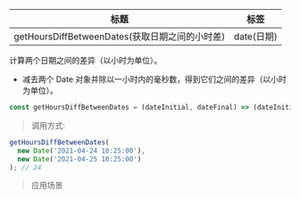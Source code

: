 |  标题   | 标签  |
|  ----  | ----  |
| getHoursDiffBetweenDates(获取日期之间的小时差) | date(日期) |

计算两个日期之间的差异（以小时为单位）。

* 减去两个 Date 对象并除以一小时内的毫秒数，得到它们之间的差异（以小时为单位）。

```js
const getHoursDiffBetweenDates = (dateInitial, dateFinal) => (dateInitial, dateFinal) / (1000 * 3600)
```

> 调用方式:

```js
getHoursDiffBetweenDates(
  new Date('2021-04-24 10:25:00'),
  new Date('2021-04-25 10:25:00')
); // 24
```


> 应用场景












